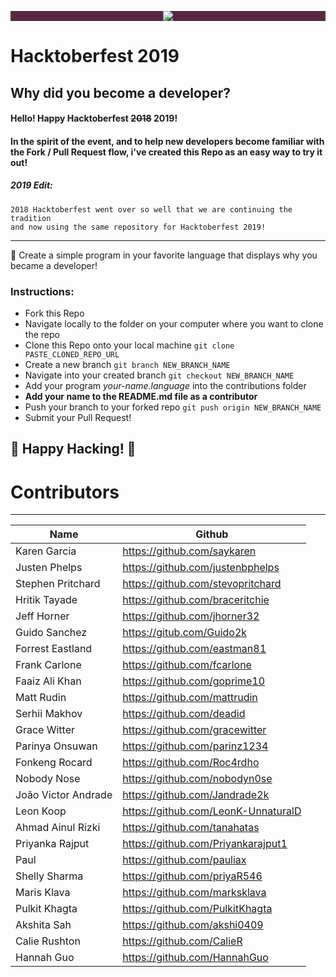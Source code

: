 ﻿<p align="center" style="background-color: #57283e;"><img src="https://imgur.com/n8ooeHc.png"></p>

# Hacktoberfest 2019

## Why did you become a developer?

#### Hello! Happy Hacktoberfest ~~2018~~ 2019!

#### In the spirit of the event, and to help new developers become familiar with the Fork / Pull Request flow, i've created this Repo as an easy way to try it out!

##### 2019 Edit:

```
2018 Hacktoberfest went over so well that we are continuing the tradition
and now using the same repository for Hacktoberfest 2019!
```

---

🎉 Create a simple program in your favorite language that displays why you became a developer!

### Instructions:

- Fork this Repo
- Navigate locally to the folder on your computer where you want to clone the repo
- Clone this Repo onto your local machine `git clone PASTE_CLONED_REPO_URL`
- Create a new branch `git branch NEW_BRANCH_NAME`
- Navigate into your created branch `git checkout NEW_BRANCH_NAME`
- Add your program _your-name.language_ into the contributions folder
- **Add your name to the README.md file as a contributor**
- Push your branch to your forked repo `git push origin NEW_BRANCH_NAME`
- Submit your Pull Request!

## 🎃 Happy Hacking! 🎃

# Contributors

---

| Name                | Github                              |
| ------------------- | ----------------------------------- |
| Karen Garcia        | https://github.com/saykaren         |
| Justen Phelps       | https://github.com/justenbphelps    |
| Stephen Pritchard   | https://github.com/stevopritchard   |
| Hritik Tayade       | https://github.com/braceritchie     |
| Jeff Horner         | https://github.com/jhorner32        |
| Guido Sanchez       | https://gitub.com/Guido2k           |
| Forrest Eastland    | https://github.com/eastman81        |
| Frank Carlone       | https://github.com/fcarlone         |
| Faaiz Ali Khan      | https://github.com/goprime10        |
| Matt Rudin          | https://github.com/mattrudin        |
| Serhii Makhov       | https://github.com/deadid           |
| Grace Witter        | https://github.com/gracewitter      |
| Parinya Onsuwan     | https://github.com/parinz1234       |
| Fonkeng Rocard      | https://github.com/Roc4rdho         |
| Nobody Nose         | https://github.com/nobodyn0se       |
| João Victor Andrade | https://github.com/Jandrade2k       |
| Leon Koop           | https://github.com/LeonK-UnnaturalD |
| Ahmad Ainul Rizki   | https://github.com/tanahatas        |
| Priyanka Rajput     | https://github.com/Priyankarajput1  |
| Paul                | https://github.com/pauliax          |
| Shelly Sharma       | https://github.com/priyaR546        |
| Maris Klava         | https://github.com/marksklava       |
| Pulkit Khagta       | https://github.com/PulkitKhagta     |
| Akshita Sah         | https://github.com/akshi0409        |
| Calie Rushton       | https://github.com/CalieR           |
| Hannah Guo          | https://github.com/HannahGuo        |

